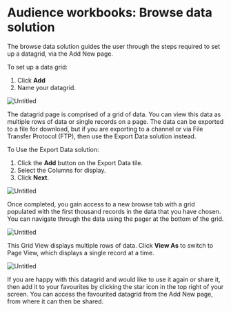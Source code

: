 # Audience workbooks: Browse data solution

The browse data solution guides the user through the steps required to set up a datagrid, via the Add New page. 

To set up a data grid:

1. Click **Add** 
2. Name your datagrid.

![Untitled](Audience%20workbooks%20Browse%20data%20solution%202195bf91e302442bbbb6533dc0d88eee/Untitled.png)

The datagrid page is comprised of a grid of data. You can view this data as multiple rows of data or single records on a page. The data can be exported to a file for download, but if you are exporting to a channel or via File Transfer Protocol (FTP), then use the Export Data solution instead.

To Use the Export Data solution:

1. Click the **Add** button on the Export Data tile.
2. Select the Columns for display.
3. Click **Next**.

![Untitled](Audience%20workbooks%20Browse%20data%20solution%202195bf91e302442bbbb6533dc0d88eee/Untitled%201.png)

Once completed, you gain access to a new browse tab with a grid populated with the first thousand records in the data that you have chosen. You can navigate through the data using the pager at the bottom of the grid.

![Untitled](Audience%20workbooks%20Browse%20data%20solution%202195bf91e302442bbbb6533dc0d88eee/Untitled%202.png)

This Grid View displays multiple rows of data. Click **View As** to switch to Page View, which displays a single record at a time.

![Untitled](Audience%20workbooks%20Browse%20data%20solution%202195bf91e302442bbbb6533dc0d88eee/Untitled%203.png)

If you are happy with this datagrid and would like to use it again or share it, then add it to your favourites by clicking the star icon in the top right of your screen. You can access the favourited datagrid from the Add New page, from where it can then be shared.